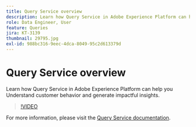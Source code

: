 ```yaml
---
title: Query Service overview
description: Learn how Query Service in Adobe Experience Platform can help you Understand customer behavior and generate impactful insights. 
role: Data Engineer, User
feature: Queries
jira: KT-3139
thumbnail: 29795.jpg
exl-id: 988bc316-9eec-4dca-8049-95c2d613379d
---
```

# Query Service overview

Learn how Query Service in Adobe Experience Platform can help you Understand customer behavior and generate impactful insights. 

>[!VIDEO](https://video.tv.adobe.com/v/29795?quality=12&learn=on)

For  more information, please visit the [Query Service documentation](https://experienceleague.adobe.com/docs/experience-platform/query/home.html).
